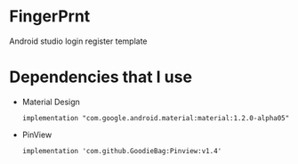 # FingerPrnt
Android studio login register template

# Dependencies that I use
  - Material Design
  
        implementation "com.google.android.material:material:1.2.0-alpha05"
   
  - PinView

        implementation 'com.github.GoodieBag:Pinview:v1.4'

